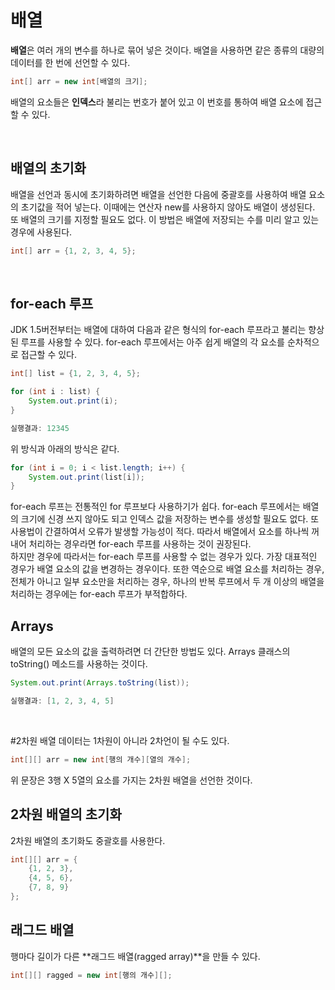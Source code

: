 # 배열
**배열**은 여러 개의 변수를 하나로 묶어 넣은 것이다. 배열을 사용하면 같은 종류의 대량의 데이터를 한 번에 선언할 수 있다.

```java
int[] arr = new int[배열의 크기];
```

배열의 요소들은 **인덱스**라 불리는 번호가 붙어 있고 이 번호를 통하여 배열 요소에 접근할 수 있다.

<br>

## 배열의 초기화
배열을 선언과 동시에 초기화하려면 배열을 선언한 다음에 중괄호를 사용하여 배열 요소의 초기값을 적어 넣는다. 이때에는 연산자 new를 사용하지 않아도 배열이 생성된다. 또 배열의 크기를 지정할 필요도 없다. 이 방법은 배열에 저장되는 수를 미리 알고 있는 경우에 사용된다.

```java
int[] arr = {1, 2, 3, 4, 5};
```

<br>

## for-each 루프
JDK 1.5버전부터는 배열에 대하여 다음과 같은 형식의 for-each 루프라고 불리는 향상된 루프를 사용할 수 있다. for-each 루프에서는 아주 쉽게 배열의 각 요소를 순차적으로 접근할 수 있다.

```java
int[] list = {1, 2, 3, 4, 5};

for (int i : list) {
	System.out.print(i);
}

실행결과: 12345
```

위 방식과 아래의 방식은 같다.

```java
for (int i = 0; i < list.length; i++) {
	System.out.print(list[i]);
}
```

for-each 루프는 전통적인 for 루프보다 사용하기가 쉽다. for-each 루프에서는 배열의 크기에 신경 쓰지 않아도 되고 인덱스 값을 저장하는 변수를 생성할 필요도 없다. 또 사용법이 간결하여서 오류가 발생할 가능성이 적다. 따라서 배열에서 요소를 하나씩 꺼내어 처리하는 경우라면 for-each 루프를 사용하는 것이 권장된다.  
하지만 경우에 따라서는 for-each 루프를 사용할 수 없는 경우가 있다. 가장 대표적인 경우가 배열 요소의 값을 변경하는 경우이다. 또한 역순으로 배열 요소를 처리하는 경우, 전체가 아니고 일부 요소만을 처리하는 경우, 하나의 반복 루프에서 두 개 이상의 배열을 처리하는 경우에는 for-each 루프가 부적합하다.

## Arrays
배열의 모든 요소의 값을 출력하려면 더 간단한 방법도 있다. Arrays 클래스의 toString() 메소드를 사용하는 것이다.

```java
System.out.print(Arrays.toString(list));

실행결과: [1, 2, 3, 4, 5]
```

<br>

#2차원 배열
데이터는 1차원이 아니라 2차언이 될 수도 있다.

```java
int[][] arr = new int[행의 개수][열의 개수];
```

위 문장은 3행 X 5열의 요소를 가지는 2차원 배열을 선언한 것이다.

## 2차원 배열의 초기화
2차원 배열의 초기화도 중괄호를 사용한다.

```java
int[][] arr = {
	{1, 2, 3},
	{4, 5, 6},
	{7, 8, 9}
};
```

## 래그드 배열
행마다 길이가 다른 **래그드 배열(ragged array)**을 만들 수 있다.

```java
int[][] ragged = new int[행의 개수][];
```